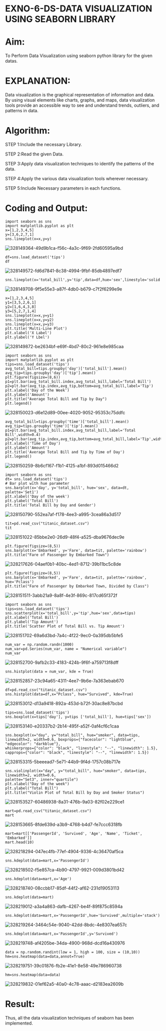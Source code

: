 # EXNO-6-DS-DATA VISUALIZATION USING SEABORN LIBRARY

# Aim:
  To Perform Data Visualization using seaborn python library for the given datas.

# EXPLANATION:
Data visualization is the graphical representation of information and data. By using visual elements like charts, graphs, and maps, data visualization tools provide an accessible way to see and understand trends, outliers, and patterns in data.

# Algorithm:
STEP 1:Include the necessary Library.

STEP 2:Read the given Data.

STEP 3:Apply data visualization techniques to identify the patterns of the data.

STEP 4:Apply the various data visualization tools wherever necessary.

STEP 5:Include Necessary parameters in each functions.

# Coding and Output:
```
import seaborn as sns
import matplotlib.pyplot as plt
x=[1,2,3,4,5]
y=[3,6,2,7,1]
sns.lineplot(x=x,y=y)
```
![328149364-49d9b1ca-f56c-4a3c-9f69-2fd60595a9bd](https://github.com/sujigunasekar/EXNO-6-DS/assets/119559822/af87f220-794b-4b87-8972-efcaa108722e)
```
df=sns.load_dataset('tips')
df
```
![328149572-fd6d7841-8c38-4994-9fbf-85db4897edf7](https://github.com/sujigunasekar/EXNO-6-DS/assets/119559822/c85900b6-7adb-4369-bf74-f4ed0f0da0cc)
```
sns.lineplot(x='total_bill',y='tip',data=df,hue='sex',linestyle='solid',legend='auto')
```
![328149708-9f5e55e3-a87f-4db0-b679-c7f2f6299e9e](https://github.com/sujigunasekar/EXNO-6-DS/assets/119559822/524c1e7e-c1d5-4d13-81f0-323a25e6e3ab)
```
x=[1,2,3,4,5]
y1=[3,5,2,6,1]
y2=[1,6,4,3,8]
y3=[5,2,7,1,4]
sns.lineplot(x=x,y=y1)
sns.lineplot(x=x,y=y2)
sns.lineplot(x=x,y=y3)
plt.title('Multi-Line Plot')
plt.xlabel('X Label')
plt.ylabel('Y Lbel')
```
![328149872-be2634bf-e69f-4bd7-80c2-961e8e985caa](https://github.com/sujigunasekar/EXNO-6-DS/assets/119559822/7b3e563b-7e22-4cb3-bd9e-21433880ed64)
```
import seaborn as sns
import matplotlib.pyplot as plt
tips=sns.load_dataset('tips')
avg_total_bill=tips.groupby('day')['total_bill'].mean()
avg_tip=tips.groupby('day')['tip'].mean()
plt.figure(figsize=(8,6))
p1=plt.bar(avg_total_bill.index,avg_total_bill,label='Total Bill')
p2=plt.bar(avg_tip.index,avg_tip,bottom=avg_total_bill,label='Tip')
plt.xlabel('Day of the Week')
plt.ylabel('Amount')
plt.title("Average Total Bill and Tip by Day")
plt.legend()
```
![328150023-d6e12d89-00ee-4020-9052-95353c75ddfc](https://github.com/sujigunasekar/EXNO-6-DS/assets/119559822/6cdba5f6-4d65-4cbb-ac91-047a1ad07fe8)
```
avg_total_bill=tips.groupby('time')['total_bill'].mean()
avg_tip=tips.groupby('time')['tip'].mean()
p1=plt.bar(avg_total_bill.index,avg_total_bill,label='Total Bill',width=0.4)
p2=plt.bar(avg_tip.index,avg_tip,bottom=avg_total_bill,label='Tip',width=0.4)
plt.xlabel('Time of Day')
plt.ylabel('Amount')
plt.title('Average Total Bill and Tip by Time of Day')
plt.legend()
```
![328150259-8b6cf167-f1b1-4125-a1bf-893d015466d2](https://github.com/sujigunasekar/EXNO-6-DS/assets/119559822/d78095b9-3f84-45be-a0b7-121bac260372)
```
import seaborn as sns
dt= sns.load_dataset('tips')
# Bar plot with hue parameter
sns.barplot(x='day', y='total_bill', hue='sex', data=dt, palette='Set1')
plt.xlabel('Day of the week')
plt.ylabel('Total Bill')
plt.title('Total Bill by Day and Gender')
```
![328150790-552ea7af-f178-4ee3-a995-3cea86a3d517](https://github.com/sujigunasekar/EXNO-6-DS/assets/119559822/f9814cf5-63e9-4fdf-b80a-0e05ff025ebc)
```
tit=pd.read_csv("titanic_dataset.csv")
tit
```
![328151022-85bbe2e0-26d9-48f4-a525-dba9676dec9e](https://github.com/sujigunasekar/EXNO-6-DS/assets/119559822/e00bb5f2-87d3-47e7-946f-ce8e4293a728)
```
plt.figure(figsize=(8,5))
sns.barplot(x='Embarked', y='Fare', data=tit, palette='rainbow') 
plt.title("Fare of Passenger by Embarked Town")
```
![328217626-04aef0b1-40bc-4ed1-8712-39b11bc5c8de](https://github.com/sujigunasekar/EXNO-6-DS/assets/119559822/4eed8b41-c066-4a64-bd03-84c367674c93)
```
plt.figure(figsize=(8,5))
sns.barplot(x='Embarked', y='Fare', data=tit, palette='rainbow', hue='Pclass') 
plt.title("Fare of Passenger by Embarked Town, Divided by Class")
```
![328151511-3abb21a9-8a8f-4e3f-869c-817cd65f372f](https://github.com/sujigunasekar/EXNO-6-DS/assets/119559822/f1f5e5b6-bb30-413b-a056-ff227aac3ae1)
```
import seaborn as sns
tips=sns.load_dataset('tips')
sns.scatterplot(x='total_bill',y='tip',hue='sex',data=tips)
plt.xlabel('Total Bill')
plt.ylabel('Tip Amount')
plt.title('Scatter Plot of Total Bill vs. Tip Amount')
```
![328151702-69a6d3bd-7a4c-4f22-9ec0-0a395db5bfe5](https://github.com/sujigunasekar/EXNO-6-DS/assets/119559822/e6f44550-a09e-4b7e-8174-9ef39adc7751)
```
num_var = np.random.randn(1000)
num_var=pd.Series(num_var, name = "Numerical variable")
num_var
```
![328152700-9afb2c33-4183-424b-9f6f-a759713f8dff](https://github.com/sujigunasekar/EXNO-6-DS/assets/119559822/090a5ddc-7117-4733-af73-be0dee31b047)
```
sns.histplot(data = num_var, kde = True)
```
![328152857-23c94a65-4311-4ee7-9b6e-7a363ebab670](https://github.com/sujigunasekar/EXNO-6-DS/assets/119559822/b83f5d86-e855-4d02-8235-297a77f5e294)
```
df=pd.read_csv("titanic_dataset.csv")
sns.histplot(data=df,x="Pclass", hue="Survived", kde=True)
```
![328153012-d13a9418-892a-453d-b72f-30ac8e87bcbd](https://github.com/sujigunasekar/EXNO-6-DS/assets/119559822/60792e90-95d3-40a3-8a3e-b7a5256b5625)
```
tips=sns.load_dataset('tips')
sns.boxplot(x=tips['day'], y=tips ['total_bill'], hue=tips['sex'])
```
![328153140-e20337b2-2b14-495f-a52f-0af4cf6c1caa](https://github.com/sujigunasekar/EXNO-6-DS/assets/119559822/7a6ff59c-dc70-4cfe-bd74-86c4dba8bd1d)
```
sns.boxplot(x="day", y="total_bill", hue="smoker", data=tips, linewidth=2, width=0.6, boxprops={"facecolor": "lightblue", "edgecolor": "darkblue"},
whiskerprops={"color": "black", "linestyle": "--", "linewidth": 1.5}, capprops={"color": "black", "linestyle": "--", "linewidth": 1.5})
```
![328153315-5beeead7-5e71-44b9-9f4d-1757c08b717e](https://github.com/sujigunasekar/EXNO-6-DS/assets/119559822/c3bb1141-ef64-4422-8b99-0fc897d59cf0)
```
sns.violinplot(x="day", y="total_bill", hue="smoker", data=tips, linewidth=2, width=0.6,
palette="Set3", inner="quartile")
plt.xlabel("Day of the week")
plt.ylabel("Total Bill")
plt.title("Violin Plot of Total Bill by Day and Smoker Status")
```
![328153527-60486938-8a31-476b-9a03-82f02e229ce1](https://github.com/sujigunasekar/EXNO-6-DS/assets/119559822/aa7ee9ef-a616-496f-8b60-881d3ef8d488)
```
mart=pd.read_csv("titanic_dataset.csv")
mart
```
![328153665-8fde639d-a3b9-4768-b4d7-fe7ccc6318fb](https://github.com/sujigunasekar/EXNO-6-DS/assets/119559822/e7fcbb56-284f-444f-a001-0922fc0bb591)
```
mart=mart[['PassengerId', 'Survived', 'Age', 'Name', 'Ticket', 'Embarked']] 
mart.head(10)
```
![328218294-047ec4fb-77ef-4904-9336-4c36470af5ca](https://github.com/sujigunasekar/EXNO-6-DS/assets/119559822/f3e6e584-bb0b-48b5-b672-9f3655a20cdf)
```
sns.kdeplot(data=mart,x='PassengerId')
```
![328218502-f5e857ca-4b90-4797-9921-009d3801bd42](https://github.com/sujigunasekar/EXNO-6-DS/assets/119559822/8123a60c-6d42-49d0-bb04-22f67f14fa7b)
```
sns.kdeplot(data=mart,x='Age')
```
![328218740-08ccbb17-85df-44f2-af62-231d19053113](https://github.com/sujigunasekar/EXNO-6-DS/assets/119559822/4b91c28f-5564-4fdb-b784-e1ab89d9f6aa)
```
sns.kdeplot(data=mart)
```
![328219012-a3a4a863-dafb-4267-be4f-89f875c8594a](https://github.com/sujigunasekar/EXNO-6-DS/assets/119559822/35cd854f-7c22-46f2-94d3-243f8922b7ea)
```
sns.kdeplot(data=mart,x='PassengerId',hue='Survived',multiple='stack')
```
![328219264-3464c54e-9040-42dd-8bdc-4e8307ea657c](https://github.com/sujigunasekar/EXNO-6-DS/assets/119559822/d2c7cc1a-647c-4018-b6da-161f363399e2)
```
sns.kdeplot(data=mart,x='PassengerId',y='Survived')
```
![328219748-af4205be-34da-4900-968d-dcd16a430976](https://github.com/sujigunasekar/EXNO-6-DS/assets/119559822/4d61767d-8e22-4fbe-8716-e05192940db0)
```
data = np.random.randint(low = 1, high = 100, size = (10,10))
hm=sns.heatmap(data=data,annot=True)
```
![328219751-39c01876-fb2e-41e1-8e58-49e786960738](https://github.com/sujigunasekar/EXNO-6-DS/assets/119559822/03f9c11c-c7aa-41dd-9b09-28420b71dad1)
```
hm=sns.heatmap(data=data)
```
![328219832-01ef62a5-40a0-4c78-aaac-d2183ea2609b](https://github.com/sujigunasekar/EXNO-6-DS/assets/119559822/578598d0-db27-4321-9e06-3109f88f836d)

# Result:
Thus, all the data visualization techniques of seaborn has been implemented.
